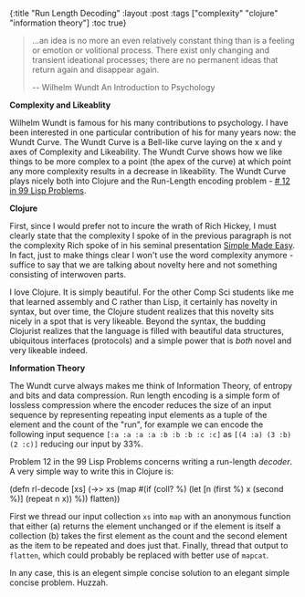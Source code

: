 {:title "Run Length Decoding" :layout :post :tags ["complexity" "clojure" "information theory"] :toc true}

> ...an idea is no more an even relatively constant thing than is a feeling or emotion or volitional process. There exist only changing and transient ideational processes; there are no permanent ideas that return again and disappear again.
>
> --  Wilhelm Wundt An Introduction to Psychology

**Complexity and Likeablity**

Wilhelm Wundt is famous for his many contributions to psychology. I have been interested in one particular contribution of his for many years now: the Wundt Curve. The Wundt Curve is a Bell-like curve laying on the x and y axes of Complexity and Likeability. The Wundt Curve shows how we like things to be more complex to a point (the apex of the curve) at which point any more complexity results in a decrease in likeability. The Wundt Curve plays nicely both into Clojure and the Run-Length encoding problem - [\# 12 in 99 Lisp Problems](http://www.ic.unicamp.br/~meidanis/courses/mc336/2006s2/funcional/L-99_Ninety-Nine_Lisp_Problems.html).

**Clojure**

First, since I would prefer not to incure the wrath of Rich Hickey, I must clearly state that the complexity I spoke of in the previous paragraph is not the complexity Rich spoke of in his seminal presentation [Simple Made Easy](http://www.infoq.com/presentations/Simple-Made-Easy). In fact, just to make things clear I won't use the word complexity anymore - suffice to say that we are talking about novelty here and not something consisting of interwoven parts.

I love Clojure. It is simply beautiful. For the other Comp Sci students like me that learned assembly and C rather than Lisp, it certainly has novelty in syntax, but over time, the Clojure student realizes that this novelty sits nicely in a spot that is very likeable. Beyond the syntax, the budding Clojurist realizes that the language is filled with beautiful data structures, ubiquitous interfaces (protocols) and a simple power that is *both* novel and very likeable indeed.

**Information Theory**

The Wundt curve always makes me think of Information Theory, of entropy and bits and data compression. Run length encoding is a simple form of lossless compression where the encoder reduces the size of an input sequence by representing repeating input elements as a tuple of the element and the count of the "run", for example we can encode the following input sequence `[:a :a :a :a :b :b :b :c :c]` as `[(4 :a) (3 :b) (2 :c)]` reducing our input by 33%.

Problem 12 in the 99 Lisp Problems concerns writing a run-length *decoder*. A very simple way to write this in Clojure is:

(defn rl-decode [xs] (-&gt;&gt; xs (map \#(if (coll? %) (let [n (first %) x (second %)] (repeat n x)) %)) flatten))

First we thread our input collection `xs` into `map` with an anonymous function that either (a) returns the element unchanged or if the element is itself a collection (b) takes the first element as the count and the second element as the item to be repeated and does just that. Finally, thread that output to `flatten`, which could probably be replaced with better use of `mapcat`.

In any case, this is an elegent simple concise solution to an elegant simple concise problem. Huzzah.
